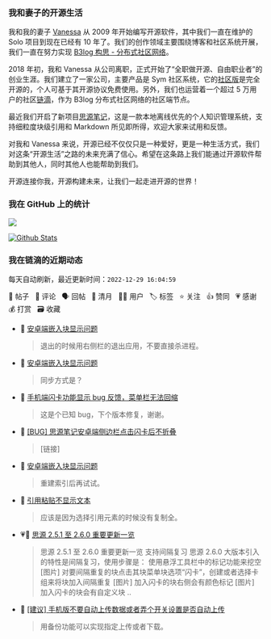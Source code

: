 ### 我和妻子的开源生活

我和我的妻子 [Vanessa](https://github.com/Vanessa219) 从 2009 年开始编写开源软件，其中我们一直在维护的 Solo 项目到现在已经有 10 年了。我们的创作领域主要围绕博客和社区系统开展，我们一直在努力实现 [B3log 构思 - 分布式社区网络](https://ld246.com/article/1546941897596)。

2018 年初，我和 Vanessa 从公司离职，正式开始了“全职做开源、自由职业者”的创业生涯。我们建立了一家公司，主要产品是 Sym 社区系统，它的[社区版](https://github.com/88250/symphony)是完全开源的，个人可基于其开源协议免费使用。另外，我们也运营着一个超过 5 万用户的社区[链滴](https://ld246.com)，作为 B3log 分布式社区网络的社区端节点。

最近我们开启了新项目[思源笔记](https://github.com/siyuan-note/siyuan)，这是一款本地离线优先的个人知识管理系统，支持细粒度块级引用和 Markdown 所见即所得，欢迎大家来试用和反馈。

对我和 Vanessa 来说，开源已经不仅仅只是一种爱好，更是一种生活方式，我们对这条“开源生活”之路的未来充满了信心。希望在这条路上我们能通过开源软件帮助到其他人，同时其他人也能帮助到我们。

开源连接你我，开源构建未来，让我们一起走进开源的世界！

### 我在 GitHub 上的统计

<a title="Hits" target="_blank" href="https://github.com/88250/88250"><img src="https://hits.b3log.org/88250/88250.svg"></a>

[![Github Stats](https://github-readme-stats.vercel.app/api?username=88250&theme=tokyonight&show_icons=true)](https://github.com/88250)

<!--events start -->

### 我在链滴的近期动态

每天自动刷新，最近更新时间：`2022-12-29 16:04:59`

📝 帖子 &nbsp; 💬 评论 &nbsp; 🗣 回帖 &nbsp; 🌙 清月 &nbsp; 👨‍💻 用户 &nbsp; 🏷️ 标签 &nbsp; ⭐️ 关注 &nbsp; 👍 赞同 &nbsp; 💗 感谢 &nbsp; 💰 打赏 &nbsp; 🗃 收藏

* 💬 [安卓端嵌入块显示问题](https://ld246.com/article/1672276695577/comment/1672299895885#comments)

  > 退出的时候用右侧栏的退出应用，不要直接杀进程。
* 💬 [安卓端嵌入块显示问题](https://ld246.com/article/1672276695577/comment/1672299402128#comments)

  > 同步方式是？
* 💬 [手机端闪卡功能显示 bug 反馈，菜单栏无法回缩](https://ld246.com/article/1672253197404/comment/1672285503984#comments)

  > 这是个已知 bug，下个版本修复，谢谢。
* 💬 [[BUG] 思源笔记安卓端侧边栏点击闪卡后不折叠](https://ld246.com/article/1672273832189/comment/1672285492470#comments)

  > [链接]
* 💬 [安卓端嵌入块显示问题](https://ld246.com/article/1672276695577/comment/1672285466656#comments)

  > 重建索引后再试试。
* 💬 [引用粘贴不显示文本](https://ld246.com/article/1672285224689/comment/1672285334858#comments)

  > 应该是因为选择引用元素的时候没有复制全。
* 💗📝 [思源 2.5.1 至 2.6.0 重要更新一览](https://ld246.com/article/1672281841025)

  > 思源 2.5.1 至 2.6.0 重要更新一览 支持间隔复习 思源 2.6.0 大版本引入的特性是间隔复习，使用步骤是： 使用悬浮工具栏中的标记功能来挖空 [图片] 对要间隔重复的块点击其块菜单块选项“闪卡”，创建或者选择卡组来将块加入间隔重复 [图片] 加入闪卡的块右侧会有颜色标记 [图片] 加入闪卡的块会有自定义块 ..
* 💬 [[建议] 手机版不要自动上传数据或者弄个开关设置是否自动上传](https://ld246.com/article/1672145685360/comment/1672225646541#comments)

  > 用备份功能可以实现指定上传或者下载。


<!--events end -->
